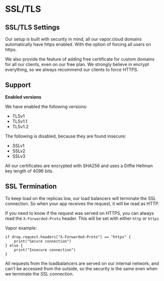 # SSL/TLS

## SSL/TLS Settings

Our setup is built with security in mind, all our vapor.cloud domains automatically have https enabled. With the option of forcing all users on https.

We also provide the feature of adding free certificate for custom domains for all our clients, even on our free plan.
We strongly believe in encrypt everything, so we always recommend our clients to force HTTPS.

## Support

**Enabled versions**

We have enabled the following versions:

- TLSv1
- TLSv1.1
- TLSv1.2

The following is disabled, because they are found insecure:

- SSLv1
- SSLv2
- SSLv3

All our certificates are encrypted with SHA256 and uses a Diffie Hellman key length of 4096 bits.

## SSL Termination

To keep load on the replicas low, our load balancers will terminate the SSL connection. So when your app receives the request, it will be read as HTTP.

If you need to know if the request was served on HTTPS, you can always read the `X-Forwarded-Proto` header. This will be set with either `http` or `https`

Vapor example:

```
if drop.request.headers["X-Forwarded-Proto"] == "https" {
	print("Secure connection")
} else {
	print("Insecure connection")
}
```

All requests from the loadbalancers are served on our internal network, and can't be accessed from the outside, so the security is the same even when we terminate the SSL connection.